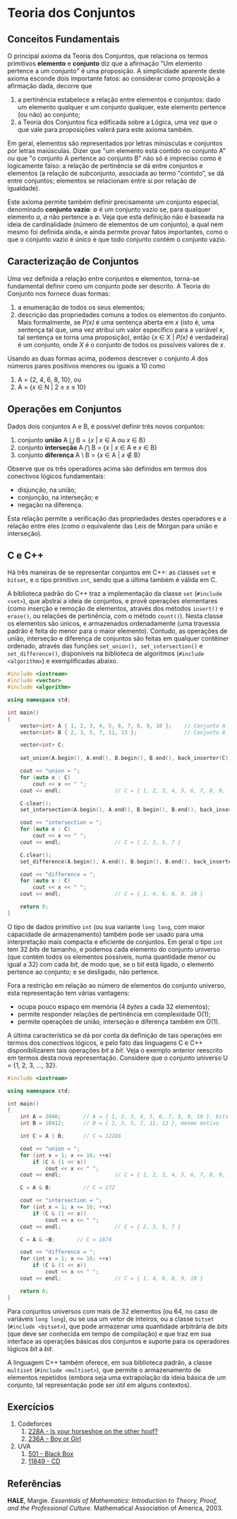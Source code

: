 Teoria dos Conjuntos
====================

Conceitos Fundamentais
----------------------

O principal axioma da Teoria dos Conjuntos, que relaciona os termos primitivos **elemento** e
**conjunto** diz que a afirmação "Um elemento pertence a um conjunto" é uma proposição. A 
simplicidade aparente deste axioma esconde dois importante fatos: ao considerar como proposição
a afirmação dada, decorre que 

1. a pertinência estabelece a relação entre elementos e conjuntos: dado um elemento qualquer e
um conjunto qualquer, este elemento pertence (ou não) ao conjunto;
1. a Teoria dos Conjuntos fica edificada sobre a Lógica, uma vez que o que vale para proposições
valerá para este axioma também.

Em geral, elementos são representados por letras minúsculas e conjuntos por letras maiúsculas.
Dizer que "um elemento está contido no conjunto A" ou que "o conjunto A pertence ao conjunto B"
não só é impreciso como é logicamente falso: a relação de pertinência se dá entre conjuntos e
elementos (a relação de subconjunto, associada ao termo "contido", se dá entre conjuntos; 
elementos se relacionam entre si por relação de igualdade).

Este axioma permite também definir precisamente um conjunto especial, denominado **conjunto
vazio**: &#8709; é um conjunto vazio se, para qualquer elemento _a_, _a_ não pertence a 
&#8709;. Veja que esta definição não é baseada na ideia de cardinalidade (número de elementos
de um conjunto), a qual nem mesmo foi definida ainda, e ainda permite provar fatos importantes,
como o que o conjunto vazio é único e que todo conjunto contém o conjunto vazio.

Caracterização de Conjuntos
---------------------------

Uma vez definida a relação entre conjuntos e elementos, torna-se fundamental definir como um
conjunto pode ser descrito. A Teoria do Conjunto nos fornece duas formas:

1. a enumeração de todos os seus elementos;
1. descrição das propriedades comuns a todos os elementos do conjunto. Mais formalmente, se
_P(x)_ é uma sentença aberta em _x_ (isto é, uma sentença tal que, uma vez atribuí um valor
específico para a variável _x_, tal sentença se torna uma proposição), então 
{_x_ &#8712; X \| _P(x)_ é verdadeira} é um conjunto, onde _X_ é o conjunto de  todos os possíveis
valores de _x_.

Usando as duas formas acima, podemos descrever o conjunto _A_ dos números pares positivos menores 
ou iguais a 10 como

1. A = {2, 4, 6, 8, 10}, ou
1. A = {_x_ &#8712; N \| 2 &#8804; _x_ &#8804; 10}

Operações em Conjuntos
----------------------

Dados dois conjuntos A e B, é possível definir três novos conjuntos:

1. conjunto **união** A &#8899; B = {_x_ \| _x_ &#8712; A ou _x_ &#8712; B}
1. conjunto **interseção** A &#8898; B = {_x_ \| _x_ &#8712; A e _x_ &#8712; B}
1. conjunto **diferença** A \ B = {_x_ &#8712; A \| _x_ &#8713; B}

Observe que os três operadores acima são definidos em termos dos conectivos lógicos fundamentais: 

* disjunção, na união;
* conjunção, na interseção; e
* negação na diferença.

Esta relação permite a verificação das propriedades destes operadores e a relação entre eles
(como o equivalente das Leis de Morgan para união e interseção).

C e C++
-------

Há três maneiras de se representar conjuntos em C++: as classes `set` e `bitset`, e o tipo primitivo
`int`, sendo que a última também é válida em C.


A biblioteca padrão do C++ traz a implementação da classe `set` (`#include <set>`), que abstrai
a ideia de conjuntos, e provê operações elementares (como inserção e remoção de elementos, 
através dos métodos `insert()` e `erase()`, ou relações de pertinência, com o método 
`count()`). Nesta classe os elementos são únicos, e armazenados ordenadamente (uma travessia
padrão é feita do menor para o maior elemento). Contudo, as operações de união, interseção e
diferença de conjuntos são feitas em qualquer contêiner ordenado, através das funções
`set_union(), set_intersection()` e `set_difference()`, disponíveis na biblioteca de
algoritmos (`#include <algorithm>`) e exemplificadas abaixo.
```C++
#include <iostream>
#include <vector>
#include <algorithm>

using namespace std;

int main()
{
    vector<int> A { 1, 2, 3, 4, 5, 6, 7, 8, 9, 10 };    // Conjunto A
    vector<int> B { 2, 3, 5, 7, 11, 13 };               // Conjunto A

    vector<int> C;
    
    set_union(A.begin(), A.end(), B.begin(), B.end(), back_inserter(C));

    cout << "union = ";
    for (auto x : C)
        cout << x << " ";
    cout << endl;                 // C = { 1, 2, 3, 4, 5, 6, 7, 8, 9, 10, 11, 13 }

    C.clear();
    set_intersection(A.begin(), A.end(), B.begin(), B.end(), back_inserter(C));

    cout << "intersection = ";
    for (auto x : C)
        cout << x << " ";
    cout << endl;                 // C = { 2, 3, 5, 7 }

    C.clear();
    set_difference(A.begin(), A.end(), B.begin(), B.end(), back_inserter(C));

    cout << "difference = ";
    for (auto x : C)
        cout << x << " ";
    cout << endl;                 // C = { 1, 4, 6, 8, 9, 10 }

    return 0;
}
```

O tipo de dados primitivo `int` (ou sua variante `long long`, com maior capacidade de 
armazenamento) também pode ser usado para uma interpretação mais compacta e eficiente de
conjuntos. Em geral o tipo `int` tem 32 _bits_ de tamanho, e podemos cada elemento do conjunto
universo (que contém todos os elementos possíveis, numa quantidade menor ou igual a 32) 
com cada _bit_, de modo que, se o bit está 
ligado, o elemento pertence ao conjunto; e se desligado, não pertence. 

Fora a restrição em relação ao número de elementos do conjunto universo, esta representação tem
várias vantagens:

* ocupa pouco espaço em memória (4 _bytes_ a cada 32 elementos);
* permite responder relações de pertinência em complexidade O(1);
* permite operações de união, interseção e diferença também em O(1).

A última característica se dá por conta da definição de tais operações em termos dos conectivos
lógicos, e pelo fato das linguagens C e C++ disponibilizarem tais operações _bit_ a _bit_.
Veja o exemplo anterior reescrito em termos desta nova representação. Considere que o 
conjunto universo U = {1, 2, 3, ..., 32}.
```C++
#include <iostream>

using namespace std;

int main()
{
    int A = 2046;       // A = { 1, 2, 3, 4, 5, 6, 7, 8, 9, 10 }, bits correspondentes ligados
    int B = 10412;      // B = { 2, 3, 5, 7, 11, 13 }, mesmo motivo

    int C = A | B;      // C = 12286

    cout << "union = ";
    for (int x = 1; x <= 16; ++x)
        if (C & (1 << x))
            cout << x << " ";
    cout << endl;                 // C = { 1, 2, 3, 4, 5, 6, 7, 8, 9, 10, 11, 13 }

    C = A & B;          // C = 172

    cout << "intersection = ";
    for (int x = 1; x <= 16; ++x)
        if (C & (1 << x))
            cout << x << " ";
    cout << endl;                 // C = { 2, 3, 5, 7 }

    C = A & ~B;       // C = 1874

    cout << "difference = ";
    for (int x = 1; x <= 16; ++x)
        if (C & (1 << x))
            cout << x << " ";
    cout << endl;                 // C = { 1, 4, 6, 8, 9, 10 }

    return 0;
}
```

Para conjuntos universos com mais de 32 elementos (ou 64, no caso de variáveis `long long`), ou
se usa um vetor de inteiros, ou a classe `bitset` (`#include <bitset>`), que pode armazenar 
uma quantidade arbitrária de _bits_ (que deve ser conhecida em tempo de compilação) e que 
traz em sua interface as operações básicas dos conjuntos e suporte para os operadores lógicos
_bit_ a _bit_.

A linguagem C++ também oferece, em sua biblioteca padrão, a classe `multiset` 
(`#include <multiset>`), que permite o armazenamento de elementos repetidos (embora seja uma
extrapolação da ideia básica de um conjunto, tal representação pode ser útil em alguns
contextos).

Exercícios
----------

<!-- 228A - elementar, elementos únicos -->
<!-- 236A - int, set, elementos únicos -->
<!-- 501 - multiset -->
<!-- 11849 - classe set ou bitset -->

1. Codeforces
    1. [228A - Is your horseshoe on the other hoof?](http://codeforces.com/problemset/problem/228/A)
    1. [236A - Boy or Girl](http://codeforces.com/problemset/problem/236/A)
1. UVA
    1. [501 - Black Box](https://uva.onlinejudge.org/index.php?option=com_onlinejudge&Itemid=8&category=24&page=show_problem&problem=442)
    1. [11849 - CD](https://uva.onlinejudge.org/index.php?option=com_onlinejudge&Itemid=8&category=24&page=show_problem&problem=2949)

Referências
-----------

**HALE**, Margie. _Essentials of Mathematics: Introduction to Theory, Proof, and the Professional
Culture_. Mathematical Association of America, 2003.
